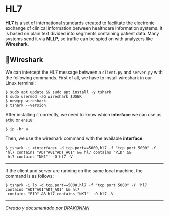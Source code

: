 HL7
==============
**HL7** is a set of international standards created to facilitate the electronic exchange of clinical information between healthcare information systems. It is based on plain text divided into segments containing patient data.
Many systems send it via **MLLP**, so traffic can be spied on with analyzers like **Wireshark**.

## 🦈Wireshark
We can intercept the HL7 message between a `client.py` and `server.py` with the following commands.
First of all, we have to install wireshark in our Linux terminal:
```
$ sudo apt update && sudo apt install -y tshark
$ sudo usermod -aG wireshark $USER
$ newgrp wireshark
$ tshark --version
```
After installing it correctly, we need to know which **interface** we can use as `eth0` or `ens18`:
```
$ ip -br a
```
Then, we use the wireshark command with the available **interface**:
```
$ tshark -i <interface> -d tcp.port==5000,hl7 -f "tcp port 5000" -Y 'hl7 contains "ADT^A01^ADT_A01" && hl7 contains "PID" &&
 hl7 contains "NK1"' -O hl7 -V
```
---
If the client and server are running on the same local machine, the command is as follows:
```
$ tshark -i lo -d tcp.port==5000,hl7 -f "tcp port 5000" -Y 'hl7 contains "ADT^A01^ADT_A01" && hl7
 contains "PID" && hl7 contains "NK1"' -O hl7 -V
```

---
*Creado y documentado por [DRAKONNN](https://github.com/DRAKONNN)*
